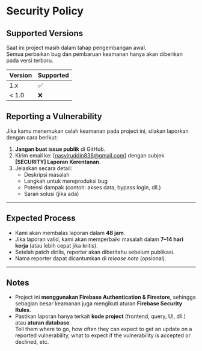 # Security Policy

## Supported Versions

Saat ini project masih dalam tahap pengembangan awal.  
Semua perbaikan bug dan pembaruan keamanan hanya akan diberikan pada versi terbaru.

| Version | Supported |
| ------- | ----------|
| 1.x     | ✅        |
| < 1.0   | ❌        |

## Reporting a Vulnerability
Jika kamu menemukan celah keamanan pada project ini, silakan laporkan dengan cara berikut:

1. **Jangan buat issue publik** di GitHub.  
2. Kirim email ke: [nasyiruddin836@gmail.com] dengan subjek **[SECURITY] Laporan Kerentanan**.  
3. Jelaskan secara detail:
   - Deskripsi masalah
   - Langkah untuk mereproduksi bug
   - Potensi dampak (contoh: akses data, bypass login, dll.)
   - Saran solusi (jika ada)

---

## Expected Process

- Kami akan membalas laporan dalam **48 jam**.  
- Jika laporan valid, kami akan memperbaiki masalah dalam **7–14 hari kerja** (atau lebih cepat jika kritis).  
- Setelah patch dirilis, reporter akan diberitahu sebelum publikasi.  
- Nama reporter dapat dicantumkan di *release note* (opsional).

---

## Notes

- Project ini **menggunakan Firebase Authentication & Firestore**, sehingga sebagian besar keamanan juga mengikuti aturan **Firebase Security Rules**.  
- Pastikan laporan hanya terkait **kode project** (frontend, query, UI, dll.) atau **aturan database**.  
Tell them where to go, how often they can expect to get an update on a
reported vulnerability, what to expect if the vulnerability is accepted or
declined, etc.
